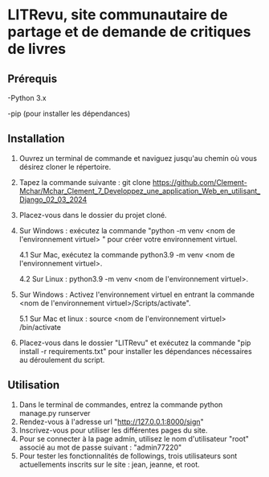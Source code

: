 # LITRevu, site communautaire de partage et de demande de critiques de livres


## Prérequis

-Python 3.x

-pip (pour installer les dépendances)

## Installation

1. Ouvrez un terminal de commande et naviguez jusqu'au chemin où vous désirez cloner le répertoire.

2. Tapez la commande suivante : git clone https://github.com/Clement-Mchar/Mchar_Clement_7_Developpez_une_application_Web_en_utilisant_Django_02_03_2024

3. Placez-vous dans le dossier du projet cloné. 

4. Sur Windows : exécutez la commande "python -m venv <nom de l'environnement virtuel> " pour créer votre environnement virtuel.

   4.1 Sur Mac, exécutez la commande python3.9 -m venv <nom de l'environnement virtuel>.

   4.2 Sur Linux : python3.9 -m venv <nom de l'environnement virtuel>.

6. Sur Windows : Activez l'environnement virtuel en entrant la commande <nom de l'environnement virtuel>/Scripts/activate".

   5.1 Sur Mac et linux : source <nom de l'environnement virtuel> /bin/activate

8. Placez-vous dans le dossier "LITRevu" et exécutez la commande "pip install -r requirements.txt" pour installer les dépendances nécessaires au déroulement du script.

## Utilisation

1. Dans le terminal de commandes, entrez la commande python manage.py runserver
2. Rendez-vous à l'adresse url "http://127.0.0.1:8000/sign"
3. Inscrivez-vous pour utiliser les différentes pages du site.
4. Pour se connecter à la page admin, utilisez le nom d'utilisateur "root" associé au mot de passe suivant : "admin77220"
5. Pour tester les fonctionnalités de followings, trois utilisateurs sont actuellements inscrits sur le site : jean, jeanne, et root.

